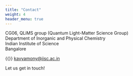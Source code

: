 ```yaml
---
title: "Contact"
weight: 4
header_menu: true
---
```


CG06, QLiMS group (Quantum Light-Matter Science Group)\
Department of Inorganic and Physical Chemistry\
Indian Institute of Science\
Bangalore

{{<icon class="fa fa-envelope">}}&nbsp;[kavyamony@iisc.ac.in](mailto:kavyamony@iisc.ac.in)

Let us get in touch!
